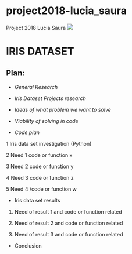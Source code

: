 # project2018-lucia_saura
Project 2018 Lucia Saura
![](https://s3.amazonaws.com/assets.datacamp.com/blog_assets/Machine+Learning+R/iris-machinelearning.png)

# IRIS DATASET

## Plan: 

* _General Research_

* _Iris Dataset Projects research_ 

* _Ideas of what problem we want to solve_

* _Viability of solving in code_

* _Code plan_ 

1 Iris data set investigation (Python) 

2 Need 1 code or function x 

3 Need 2 code or function y 

4 Need 3 code or function z 

5 Need 4 /code or function w 

* Iris data set results 

1. Need of result 1 and code or function related 

2. Need of result 2 and code or function related 

3. Need of result 3 and code or function related 

* Conclusion

